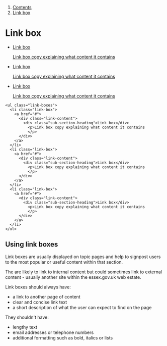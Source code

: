 <div class="breadcrumbs">
  <ol>
    <li><a href="/docs/core/contents">Contents</a></li>
    <li><a href="#">Link box</a></li>
  </ol>
</div>

# Link box

<ul class="link-boxes">
  <li class="link-box">
    <a href="#">
      <div class="link-content">
        <div class="sub-section-heading">Link box</div>
          <p>Link box copy explaining what content it contains
          </p>
      </div>
    </a>
  </li>
  <li class="link-box">
    <a href="#">
      <div class="link-content">
        <div class="sub-section-heading">Link box</div>
          <p>Link box copy explaining what content it contains
          </p>
      </div>
    </a>
  </li>
  <li class="link-box">
    <a href="#">
      <div class="link-content">
        <div class="sub-section-heading">Link box</div>
          <p>Link box copy explaining what content it contains
          </p>
      </div>
    </a>
  </li>
</ul>

    <ul class="link-boxes">
      <li class="link-box">
        <a href="#">
          <div class="link-content">
            <div class="sub-section-heading">Link box</div>
              <p>Link box copy explaining what content it contains
              </p>
          </div>
        </a>
      </li>
      <li class="link-box">
        <a href="#">
          <div class="link-content">
            <div class="sub-section-heading">Link box</div>
              <p>Link box copy explaining what content it contains
              </p>
          </div>
        </a>
      </li>
      <li class="link-box">
        <a href="#">
          <div class="link-content">
            <div class="sub-section-heading">Link box</div>
              <p>Link box copy explaining what content it contains
              </p>
          </div>
        </a>
      </li>
    </ul>


## Using link boxes

Link boxes are usually displayed on topic pages and help to signpost users to the most popular or useful content within that section.

The are likely to link to internal content but could sometimes link to external content - usually another site within the essex.gov.uk web estate.

Link boxes should always have:
<ul>
  <li>a link to another page of content</li>
  <li>clear and concise link text</li>
  <li>a short description of what the user can expect to find on the page</li>
</ul>
They shouldn't have:
<ul>
  <li>lengthy text</li>
  <li>email addresses or telephone numbers</li>
  <li>additional formatting such as bold, italics or lists</li>
</ul>
